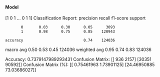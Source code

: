 #### Model
[1 0 1 ... 0 1 1]
Classification Report:
              precision    recall  f1-score   support

           0       0.03      0.30      0.05      3093
           1       0.98      0.75      0.85    120943

    accuracy                           0.74    124036
   macro avg       0.50      0.53      0.45    124036
weighted avg       0.95      0.74      0.83    124036

Accuracy: 0.7379147989293431
Confusion Matrix:
[[  936  2157]
 [30351 90592]]
Confusion Matrix (%):
[[ 0.75461963  1.73901125]
 [24.46950885 73.03686027]]
